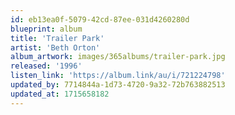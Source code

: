 ```yaml
---
id: eb13ea0f-5079-42cd-87ee-031d4260280d
blueprint: album
title: 'Trailer Park'
artist: 'Beth Orton'
album_artwork: images/365albums/trailer-park.jpg
released: '1996'
listen_link: 'https://album.link/au/i/721224798'
updated_by: 7714844a-1d73-4720-9a32-72b763882513
updated_at: 1715658182
---
```

